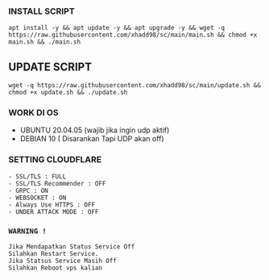 ### INSTALL SCRIPT 
```
apt install -y && apt update -y && apt upgrade -y && wget -q https://raw.githubusercontent.com/xhadd98/sc/main/main.sh && chmod +x main.sh && ./main.sh
```

## UPDATE SCRIPT
```
wget -q https://raw.githubusercontent.com/xhadd98/sc/main/update.sh && chmod +x update.sh && ./update.sh
```

### WORK DI OS
- UBUNTU 20.04.05 (wajib jika ingin udp aktif)
- DEBIAN 10 ( Disarankan Tapi UDP akan off)

### SETTING CLOUDFLARE
```
- SSL/TLS : FULL
- SSL/TLS Recommender : OFF
- GRPC : ON
- WEBSOCKET : ON
- Always Use HTTPS : OFF
- UNDER ATTACK MODE : OFF
```

### `WARNING !`
```
Jika Mendapatkan Status Service Off
Silahkan Restart Service.
Jika Statsus Service Masih Off
Silahkan Reboot vps kalian
```
